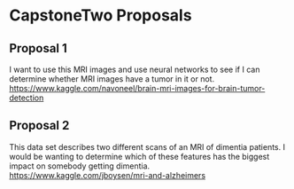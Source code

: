 # CapstoneTwo Proposals

## Proposal 1
I want to use this MRI images and use neural networks to see if I can determine whether MRI images have a tumor in it or not.
https://www.kaggle.com/navoneel/brain-mri-images-for-brain-tumor-detection

## Proposal 2
This data set describes two different scans of an MRI of dimentia patients. I would be wanting to determine which of these features has the biggest impact on somebody getting dimentia. 
https://www.kaggle.com/jboysen/mri-and-alzheimers
